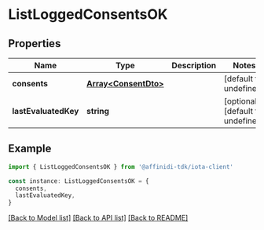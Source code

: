 # ListLoggedConsentsOK

## Properties

| Name                 | Type                                         | Description | Notes                             |
| -------------------- | -------------------------------------------- | ----------- | --------------------------------- |
| **consents**         | [**Array&lt;ConsentDto&gt;**](ConsentDto.md) |             | [default to undefined]            |
| **lastEvaluatedKey** | **string**                                   |             | [optional] [default to undefined] |

## Example

```typescript
import { ListLoggedConsentsOK } from '@affinidi-tdk/iota-client'

const instance: ListLoggedConsentsOK = {
  consents,
  lastEvaluatedKey,
}
```

[[Back to Model list]](../README.md#documentation-for-models) [[Back to API list]](../README.md#documentation-for-api-endpoints) [[Back to README]](../README.md)
